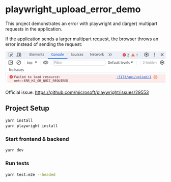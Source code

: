 # playwright_upload_error_demo

This project demonstrates an error with playwright and (larger) multipart requests in the application.

If the application sends a larger multipart request, the browser throws an error instead of sending the request:

![screenshot](/screenshot.png)

Official issue: https://github.com/microsoft/playwright/issues/29553

## Project Setup

```sh
yarn install
yarn playwright install
```

### Start frontend & backend

```sh
yarn dev
```

### Run tests

```sh
yarn test:e2e --headed
```
